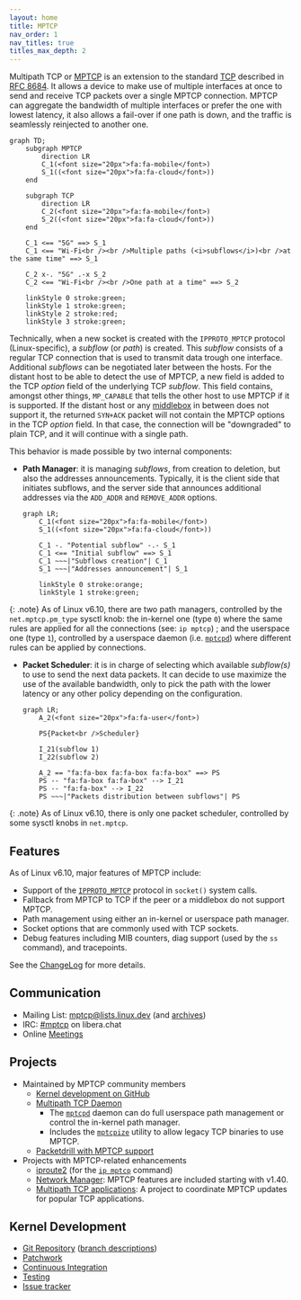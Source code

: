 ```yaml
---
layout: home
title: MPTCP
nav_order: 1
nav_titles: true
titles_max_depth: 2
---
```


Multipath TCP or [MPTCP](https://en.wikipedia.org/wiki/Multipath_TCP) is an
extension to the standard [TCP](https://en.wikipedia.org/wiki/Transmission_Control_Protocol)
described in [RFC 8684](https://www.rfc-editor.org/rfc/rfc8684.html). It allows
a device to make use of multiple interfaces at once to send and receive TCP
packets over a single MPTCP connection. MPTCP can aggregate the bandwidth of
multiple interfaces or prefer the one with lowest latency, it also allows a
fail-over if one path is down, and the traffic is seamlessly reinjected to
another one.

```mermaid
graph TD;
    subgraph MPTCP
        direction LR
        C_1(<font size="20px">fa:fa-mobile</font>)
        S_1((<font size="20px">fa:fa-cloud</font>))
    end

    subgraph TCP
        direction LR
        C_2(<font size="20px">fa:fa-mobile</font>)
        S_2((<font size="20px">fa:fa-cloud</font>))
    end

    C_1 <== "5G" ==> S_1
    C_1 <== "Wi-Fi<br /><br />Multiple paths (<i>subflows</i>)<br />at the same time" ==> S_1

    C_2 x-. "5G" .-x S_2
    C_2 <== "Wi-Fi<br /><br />One path at a time" ==> S_2

    linkStyle 0 stroke:green;
    linkStyle 1 stroke:green;
    linkStyle 2 stroke:red;
    linkStyle 3 stroke:green;
```

Technically, when a new socket is created with the `IPPROTO_MPTCP` protocol
(Linux-specific), a *subflow* (or *path*) is created. This *subflow* consists of
a regular TCP connection that is used to transmit data trough one interface.
Additional *subflows* can be negotiated later between the hosts. For the distant
host to be able to detect the use of MPTCP, a new field is added to the TCP
*option* field of the underlying TCP *subflow*. This field contains, amongst
other things, `MP_CAPABLE` that tells the other host to use MPTCP if it is
supported. If the distant host or any [middlebox](https://en.wikipedia.org/wiki/Middlebox)
in between does not support it, the returned `SYN+ACK` packet will not contain
the MPTCP options in the TCP *option* field. In that case, the connection will
be "downgraded" to plain TCP, and it will continue with a single path.

This behavior is made possible by two internal components:
* **Path Manager**: it is managing *subflows*, from creation to deletion, but
  also the addresses announcements. Typically, it is the client side that
  initiates subflows, and the server side that announces additional addresses
  via the `ADD_ADDR` and `REMOVE_ADDR` options.

  ```mermaid
  graph LR;
      C_1(<font size="20px">fa:fa-mobile</font>)
      S_1((<font size="20px">fa:fa-cloud</font>))

      C_1 -. "Potential subflow" -.- S_1
      C_1 <== "Initial subflow" ==> S_1
      C_1 ~~~|"Subflows creation"| C_1
      S_1 ~~~|"Addresses announcement"| S_1

      linkStyle 0 stroke:orange;
      linkStyle 1 stroke:green;
  ```

{: .note}
As of Linux v6.10, there are two path managers, controlled by the `net.mptcp.pm_type`
sysctl knob: the in-kernel one (type `0`) where the same rules are applied for
all the connections (see: `ip mptcp`) ; and the userspace one (type `1`),
controlled by a userspace daemon (i.e. [`mptcpd`](https://mptcpd.mptcp.dev/))
where different rules can be applied by connections.

* **Packet Scheduler**: it is in charge of selecting which available
  *subflow(s)* to use to send the next data packets. It can decide to use
  maximize the use of the available bandwidth, only to pick the path with the
  lower latency or any other policy depending on the configuration.

  ```mermaid
  graph LR;
      A_2(<font size="20px">fa:fa-user</font>)

      PS{Packet<br />Scheduler}

      I_21(subflow 1)
      I_22(subflow 2)

      A_2 == "fa:fa-box fa:fa-box fa:fa-box" ==> PS
      PS -- "fa:fa-box fa:fa-box" --> I_21
      PS -- "fa:fa-box" --> I_22
      PS ~~~|"Packets distribution between subflows"| PS
  ```

{: .note}
As of Linux v6.10, there is only one packet scheduler, controlled by some sysctl
knobs in `net.mptcp`.

## Features

As of Linux v6.10, major features of MPTCP include:

* Support of the [`IPPROTO_MPTCP`](implementation.html) protocol in `socket()` system calls.
* Fallback from MPTCP to TCP if the peer or a middlebox do not support MPTCP.
* Path management using either an in-kernel or userspace path manager.
* Socket options that are commonly used with TCP sockets.
* Debug features including MIB counters, diag support (used by the `ss` command),
  and tracepoints.

See the
[ChangeLog](https://github.com/multipath-tcp/mptcp_net-next/wiki/#changelog)
for more details.

## Communication

* Mailing List: mptcp@lists.linux.dev (and [archives](https://lore.kernel.org/mptcp))
* IRC: [#mptcp](https://web.libera.chat/?nick=mptcp-dev-guest?#mptcp) on libera.chat
* Online [Meetings](https://github.com/multipath-tcp/mptcp_net-next/wiki/Meetings)

## Projects

* Maintained by MPTCP community members
  * [Kernel development on GitHub](https://github.com/multipath-tcp/mptcp_net-next/)
  * [Multipath TCP Daemon](https://github.com/intel/mptcpd)
    * The [`mptcpd`](https://www.mankier.com/8/mptcpd) daemon can do full
      userspace path management or control the in-kernel path manager.
    * Includes the [`mptcpize`](https://www.mankier.com/8/mptcpize) utility to
      allow legacy TCP binaries to use MPTCP.
  * [Packetdrill with MPTCP support](https://github.com/multipath-tcp/packetdrill)
* Projects with MPTCP-related enhancements
  * [iproute2](https://wiki.linuxfoundation.org/networking/iproute2) (for the
    [`ip mptcp`](https://www.mankier.com/8/ip-mptcp) command)
  * [Network Manager](https://networkmanager.dev): MPTCP features are included
    starting with v1.40.
  * [Multipath TCP applications](https://github.com/mptcp-apps/): A project to
    coordinate MPTCP updates for popular TCP applications.

## Kernel Development

* [Git Repository](https://github.com/multipath-tcp/mptcp_net-next.git)
  ([branch descriptions](https://github.com/multipath-tcp/mptcp_net-next/wiki/Git-Branches))
* [Patchwork](https://patchwork.kernel.org/project/mptcp/)
* [Continuous Integration](https://github.com/multipath-tcp/mptcp_net-next/wiki/CI)
* [Testing](https://github.com/multipath-tcp/mptcp_net-next/wiki/Testing)
* [Issue tracker](https://github.com/multipath-tcp/mptcp_net-next/issues)

